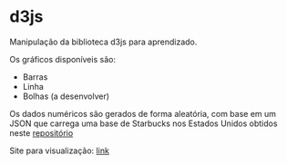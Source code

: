 # d3js

Manipulação da biblioteca d3js para aprendizado.

Os gráficos disponíveis são: 

*   Barras
*   Linha
*   Bolhas (a desenvolver)

Os dados numéricos são gerados de forma aleatória, com base em um JSON que carrega uma base de Starbucks nos Estados Unidos obtidos neste [repositório](https://gist.github.com/wf9a5m75/3d40f2d6814ef5f2bc4f75f61d86741e)


Site para visualização: [link](https://vigilant-liskov-7ed9c2.netlify.app/)
